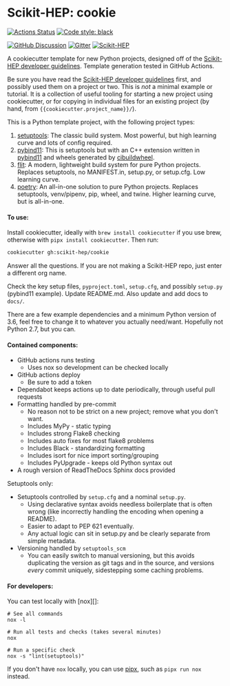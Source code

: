 # Scikit-HEP: cookie

[![Actions Status][actions-badge]][actions-link]
[![Code style: black][black-badge]][black-link]

[![GitHub Discussion][github-discussions-badge]][github-discussions-link]
[![Gitter][gitter-badge]][gitter-link]
[![Scikit-HEP][sk-badge]](https://scikit-hep.org/)

A cookiecutter template for new Python projects, designed off of the
[Scikit-HEP developer guidelines][]. Template generation tested in GitHub
Actions.

Be sure you have read the [Scikit-HEP developer guidelines][] first, and
possibly used them on a project or two. This is _not_ a minimal example
or tutorial. It is a collection of useful tooling for starting a new project
using cookiecutter, or for copying in individual files for an existing project
(by hand, from `{{cookiecutter.project_name}}/`).

This is a Python template project, with the following project types:

1. [setuptools][]: The classic build system. Most powerful, but high learning curve
   and lots of config required.
2. [pybind11][]: This is setuptools but with an C++ extension written in [pybind11][]
   and wheels generated by [cibuildwheel][].
3. [flit][]: A modern, lightweight build system for pure Python projects. Replaces
   setuptools, no MANIFEST.in, setup.py, or setup.cfg. Low learning curve.
4. [poetry][]: An all-in-one solution to pure Python projects. Replaces setuptools,
   venv/pipenv, pip, wheel, and twine. Higher learning curve, but is
   all-in-one.

#### To use:

Install cookiecutter, ideally with `brew install cookiecutter` if you use brew,
otherwise with `pipx install cookiecutter`. Then run:


```bash
cookiecutter gh:scikit-hep/cookie
```

Answer all the questions. If you are not making a Scikit-HEP repo, just enter a
different org name.

Check the key setup files, `pyproject.toml`, `setup.cfg`, and possibly
`setup.py` (pybind11 example). Update README.md. Also update and add docs to
`docs/`.

There are a few example dependencies and a minimum Python version of 3.6,
feel free to change it to whatever you actually need/want. Hopefully not Python
2.7, but you can.

#### Contained components:

* GitHub actions runs testing
    - Uses nox so development can be checked locally
* GitHub actions deploy
    - Be sure to add a token
* Dependabot keeps actions up to date periodically, through useful pull requests
* Formatting handled by pre-commit
    - No reason not to be strict on a new project; remove what you don't want.
    - Includes MyPy - static typing
    - Includes strong Flake8 checking
    - Includes auto fixes for most flake8 problems
    - Includes Black - standardizing formatting
    - Includes isort for nice import sorting/grouping
    - Includes PyUpgrade - keeps old Python syntax out
* A rough version of ReadTheDocs Sphinx docs provided

Setuptools only:

* Setuptools controlled by `setup.cfg` and a nominal `setup.py`.
    - Using declarative syntax avoids needless boilerplate that is often wrong
      (like incorrectly handling the encoding when opening a README).
    - Easier to adapt to PEP 621 eventually.
    - Any actual logic can sit in setup.py and be clearly separate from simple
      metadata.
* Versioning handled by `setuptools_scm`
    - You can easily switch to manual versioning, but this avoids duplicating
      the version as git tags and in the source, and versions _every_ commit
      uniquely, sidestepping some caching problems.


#### For developers:

You can test locally with [nox][]:

```console
# See all commands
nox -l

# Run all tests and checks (takes several minutes)
nox

# Run a specific check
nox -s "lint(setuptools)"
```

If you don't have `nox` locally, you can use [pipx][], such as `pipx run nox` instead.

[actions-badge]:            https://github.com/scikit-hep/cookie/workflows/CI/badge.svg
[actions-link]:             https://github.com/scikit-hep/cookie/actions
[black-badge]:              https://img.shields.io/badge/code%20style-black-000000.svg
[black-link]:               https://github.com/psf/black
[conda-badge]:              https://img.shields.io/conda/vn/conda-forge/cookie
[conda-link]:               https://github.com/conda-forge/cookie-feedstock
[github-discussions-badge]: https://img.shields.io/static/v1?label=Discussions&message=Ask&color=blue&logo=github
[github-discussions-link]:  https://github.com/scikit-hep/cookie/discussions
[gitter-badge]:             https://badges.gitter.im/Scikit-HEP/community.svg
[gitter-link]:              https://gitter.im/Scikit-HEP/community?utm_source=badge&utm_medium=badge&utm_campaign=pr-badge
[sk-badge]:                 https://scikit-hep.org/assets/images/Scikit--HEP-Project-blue.svg

[Scikit-HEP developer guidelines]: https://scikit-hep.org/developer

[cibuildwheel]: https://cibuildwheel.readthedocs.io/en/stable/
[flit]:         https://flit.readthedocs.io/en/latest/
[poetry]:       https://python-poetry.org
[pybind11]:     https://pybind11.readthedocs.io/en/stable/
[setuptools]:   https://setuptools.readthedocs.io/en/latest/
[pipx]:         https://pypa.github.io/pipx/

